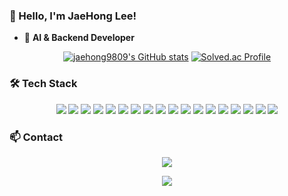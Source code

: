 



### 👋 Hello, I'm JaeHong Lee!

- 🎯 **AI & Backend Developer**
<!--
- 💻 Building scalable services using **Spring Boot**, **FastAPI**, and **Python**
- 🧠 Applying AI models (YOLO, LLM, RAG) to solve real-world problems
-->


<div align="center">

  <!-- 헤더 이미지 제거됨 -->

  [![jaehong9809's GitHub stats](https://github-readme-stats.vercel.app/api?username=jaehong9809&include_all_commits=true&hide_border=true&count_private=true&title_color=6DB33F)](https://github.com/anuraghazra/github-readme-stats)
  [![Solved.ac Profile](http://mazassumnida.wtf/api/v2/generate_badge?boj=jhcoding)](https://solved.ac/jhcoding/)

</div>



### 🛠 Tech Stack

<p align="center">
  <img src="https://img.shields.io/badge/Spring-6DB33F?style=plastic&logo=Spring&logoColor=white">
  <img src="https://img.shields.io/badge/SpringBoot-6DB33F?style=plastic&logo=SpringBoot&logoColor=white">
  <img src="https://img.shields.io/badge/Python-3776AB?style=plastic&logo=Python&logoColor=white">
  <img src="https://img.shields.io/badge/MySQL-4479A1?style=plastic&logo=MySQL&logoColor=white">
  <img src="https://img.shields.io/badge/Django-092E20?style=plastic&logo=django&logoColor=white">
  <img src="https://img.shields.io/badge/FastAPI-009688?style=plastic&logo=FastAPI&logoColor=white">
  <img src="https://img.shields.io/badge/Docker-2496ED?style=plastic&logo=Docker&logoColor=white">
  <img src="https://img.shields.io/badge/AWS-232F3E?style=plastic&logo=Amazon%20AWS&logoColor=white">
  <img src="https://img.shields.io/badge/Machine%20Learning-FF6F00?style=plastic&logo=apache-spark&logoColor=white">
  <img src="https://img.shields.io/badge/AI-121212?style=plastic&logo=openai&logoColor=white">
  <img src="https://img.shields.io/badge/Deep%20Learning-8A2BE2?style=plastic&logo=pytorch&logoColor=white">
  <img src="https://img.shields.io/badge/Data%20Science-4B8BBE?style=plastic&logo=jupyter&logoColor=white">
  <img src="https://img.shields.io/badge/Pandas-150458?style=plastic&logo=pandas&logoColor=white">
  <img src="https://img.shields.io/badge/Numpy-013243?style=plastic&logo=numpy&logoColor=white">
  <img src="https://img.shields.io/badge/Scikit--Learn-F7931E?style=plastic&logo=scikit-learn&logoColor=white">
  <img src="https://img.shields.io/badge/OpenAI-412991?style=plastic&logo=openai&logoColor=white">
  <img src="https://img.shields.io/badge/ChromaDB-FF8C00?style=plastic&logo=sqlite&logoColor=white">
  <img src="https://img.shields.io/badge/LangChain-2E8B57?style=plastic&logo=chainlink&logoColor=white">

</p>



<!-- 
### 💼 Featured Projects

- 🥗 **AI 기반 음식 이미지 분석 앱** – YOLO 객체 탐지 + 칼로리 분석 + Android & Django
- 🧠 **LLM 기반 금융 챗봇** – LangChain, GPT, ChromaDB로 다기능 에이전트 구축
- 🎨 **아이 심리 분석 서비스** – Vision + RAG 기반 HTP 그림 분석

👉 자세한 내용은 [🔗 Portfolio Repository](https://github.com/jaehong9809)에서 확인하세요.

---
-->

### 📫 Contact

<p align="center">
  <a href="mailto:jaehong9809@gmail.com">
    <img src="https://img.shields.io/badge/Gmail-D14836?style=plastic&logo=gmail&logoColor=white"/>
  </a>
</p>



<div align="center">
  <img src="https://komarev.com/ghpvc/?username=jaehong9809&color=6DB33F&style=flat-square" />
</div>

